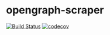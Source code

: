 # opengraph-scraper

[![Build Status](https://travis-ci.org/daisukenakahama/opengraph-scraper.svg?branch=master)](https://travis-ci.org/daisukenakahama/opengraph-scraper)
[![codecov](https://codecov.io/gh/daisukenakahama/opengraph-scraper/branch/master/graph/badge.svg)](https://codecov.io/gh/daisukenakahama/opengraph-scraper)
